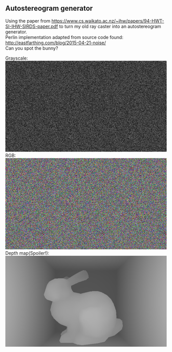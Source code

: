 ## Autostereogram generator

Using the paper from https://www.cs.waikato.ac.nz/~ihw/papers/94-HWT-SI-IHW-SIRDS-paper.pdf to turn my old ray caster into an autostereogram generator.  
Perlin implementation adapted from source code found: http://eastfarthing.com/blog/2015-04-21-noise/  
Can you spot the bunny?

Grayscale:  
<img src="/images/autostereogram_bunny_GS.png"/>  
RGB:  
<img src="/images/autostereogram_bunny_RGB.png"/>  
Depth map(Spoiler!):  
<img src="/images/depth_map_bunny.png"/>  